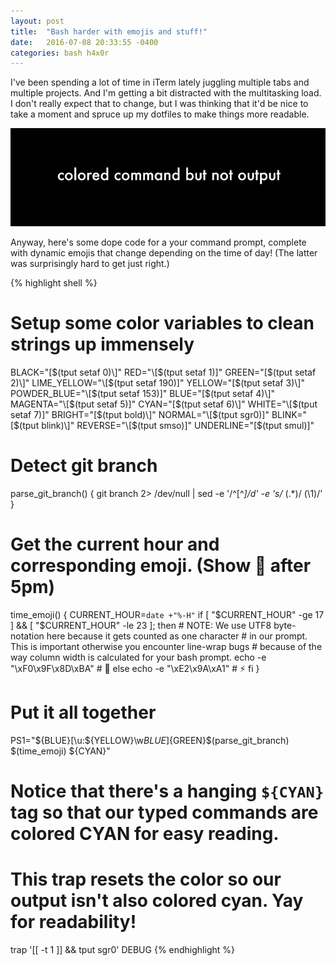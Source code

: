 ```yaml
---
layout: post
title:  "Bash harder with emojis and stuff!"
date:   2016-07-08 20:33:55 -0400
categories: bash h4x0r
---
```


I've been spending a lot of time in iTerm lately juggling multiple tabs and multiple projects. And I'm getting a bit distracted with the multitasking load. I don't really expect that to change, but I was thinking that it'd be nice to take a moment and spruce up my dotfiles to make things more readable.

<img src="/assets/prompt.gif"/>

Anyway, here's some dope code for a your command prompt, complete with dynamic emojis that change depending on the time of day! (The latter was surprisingly hard to get just right.)

{% highlight shell %}
# Setup some color variables to clean strings up immensely
BLACK="\[$(tput setaf 0)\]"
RED="\[$(tput setaf 1)\]"
GREEN="\[$(tput setaf 2)\]"
LIME_YELLOW="\[$(tput setaf 190)\]"
YELLOW="\[$(tput setaf 3)\]"
POWDER_BLUE="\[$(tput setaf 153)\]"
BLUE="\[$(tput setaf 4)\]"
MAGENTA="\[$(tput setaf 5)\]"
CYAN="\[$(tput setaf 6)\]"
WHITE="\[$(tput setaf 7)\]"
BRIGHT="\[$(tput bold)\]"
NORMAL="\[$(tput sgr0)\]"
BLINK="\[$(tput blink)\]"
REVERSE="\[$(tput smso)\]"
UNDERLINE="\[$(tput smul)\]"

# Detect git branch
parse_git_branch() {
    git branch 2> /dev/null | sed -e '/^[^*]/d' -e 's/* \(.*\)/ (\1)/'
}

# Get the current hour and corresponding emoji. (Show 🍺 after 5pm)
time_emoji() {
    CURRENT_HOUR=`date +"%-H"`
    if [ "$CURRENT_HOUR" -ge 17 ] && [ "$CURRENT_HOUR" -le 23 ]; then
      # NOTE: We use UTF8 byte-notation here because it gets counted as one character
      # in our prompt. This is important otherwise you encounter line-wrap bugs
      # because of the way column width is calculated for your bash prompt.
      echo -e "\xF0\x9F\x8D\xBA" # 🍺
    else
      echo -e "\xE2\x9A\xA1"     # ⚡️
    fi
}

# Put it all together
PS1="${BLUE}[\u:${YELLOW}\w${BLUE}]${GREEN}\$(parse_git_branch) \$(time_emoji)  ${CYAN}"

# Notice that there's a hanging `${CYAN}` tag so that our typed commands are colored CYAN for easy reading.
# This trap resets the color so our output isn't also colored cyan. Yay for readability!
trap '[[ -t 1 ]] && tput sgr0' DEBUG
{% endhighlight %}

